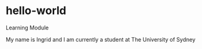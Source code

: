 # hello-world
Learning Module

My name is Ingrid and I am currently a student at The University of Sydney
